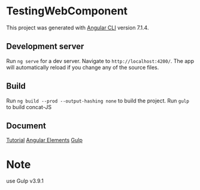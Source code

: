 # TestingWebComponent

This project was generated with [Angular CLI](https://github.com/angular/angular-cli) version 7.1.4.

## Development server

Run `ng serve` for a dev server. Navigate to `http://localhost:4200/`. The app will automatically reload if you change any of the source files.

## Build

Run `ng build --prod --output-hashing none` to build the project. 
Run `gulp` to build concat-JS


## Document

[Tutorial](https://fullstack-developer.academy/create-and-use-custom-elements-with-angular/)
[Angular Elements](https://angular.io/guide/elements)
[Gulp](https://gulpjs.com/)

# Note 
use Gulp v3.9.1 
